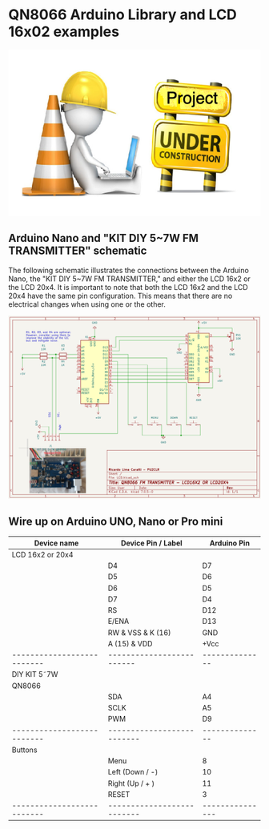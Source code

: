 # QN8066 Arduino Library and LCD 16x02 examples

![UNDER CONSTRUCTION...](../../extras/images/under_construction.png)


## Arduino Nano and "KIT DIY 5~7W FM TRANSMITTER" schematic

The following schematic illustrates the connections between the Arduino Nano, the "KIT DIY 5~7W FM TRANSMITTER," and either the LCD 16x2 or the LCD 20x4. It is important to note that both the LCD 16x2 and the LCD 20x4 have the same pin configuration. This means that there are no electrical changes when using one or the other.

![Arduino Nano and "KIT DIY 5~7W FM TRANSMITTER" schematic](./schematic.png)


## Wire up on Arduino UNO, Nano or Pro mini


  | Device name               | Device Pin / Label        |  Arduino Pin  |
  | ------------------------- | ------------------------- | ------------  |
  |    LCD 16x2 or 20x4       |                           |               |
  |                           | D4                        |     D7        |
  |                           | D5                        |     D6        |
  |                           | D6                        |     D5        |
  |                           | D7                        |     D4        |
  |                           | RS                        |     D12       |
  |                           | E/ENA                     |     D13       |
  |                           | RW & VSS & K (16)         |    GND        |
  |                           | A (15) & VDD              |    +Vcc       |
  | --------------------------| ------------------------- | --------------|
  | DIY KIT 5˜7W              |                           |               | 
  | QN8066                    |                           |               |
  |                           | SDA                       |     A4        |
  |                           | SCLK                      |     A5        |
  |                           | PWM                       |     D9        |
  | --------------------------| --------------------------| --------------|
  | Buttons                   |                           |               |
  |                           | Menu                      |      8        |
  |                           | Left (Down / -)           |     10        |
  |                           | Right (Up / + )           |     11        |
  |                           | RESET                     |      3        |
  | --------------------------| --------------------------|---------------|

